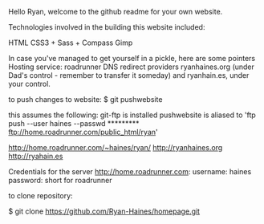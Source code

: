 Hello Ryan, welcome to the github readme for your own website.

Technologies involved in the building this website included:

HTML
CSS3 + Sass + Compass
Gimp

In case you've managed to get yourself in a pickle, here are some pointers
Hosting service: roadrunner
DNS redirect providers ryanhaines.org (under Dad's control - remember to transfer it someday) and ryanhain.es, under your control.



to push changes to website:
$ git pushwebsite 

this assumes the following:
git-ftp is installed
pushwebsite is aliased to 'ftp push --user haines --passwd ********* ftp://home.roadrunner.com/public_html/ryan'

http://home.roadrunner.com/~haines/ryan/
http://ryanhaines.org
http://ryahain.es

Credentials for the server http://home.roadrunner.com:
username: haines
password: short for roadrunner

to clone repository:

$ git clone https://github.com/Ryan-Haines/homepage.git